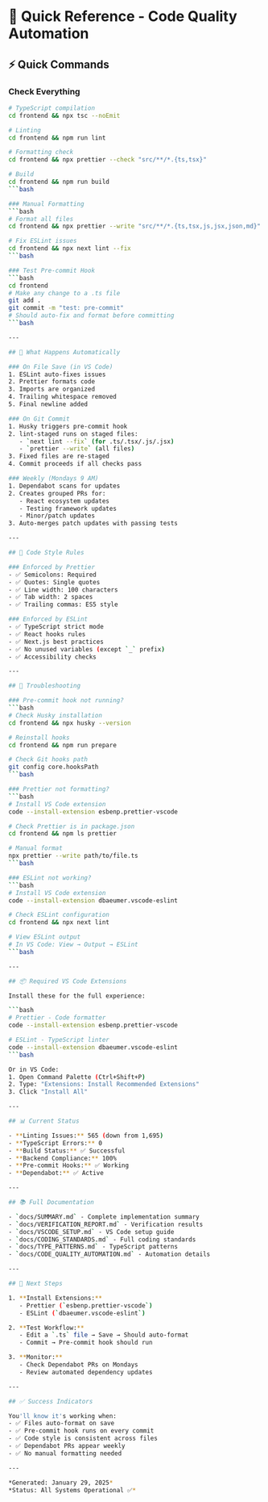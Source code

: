 # 🚀 Quick Reference - Code Quality Automation

## ⚡ Quick Commands

### Check Everything
```bash
# TypeScript compilation
cd frontend && npx tsc --noEmit

# Linting
cd frontend && npm run lint

# Formatting check
cd frontend && npx prettier --check "src/**/*.{ts,tsx}"

# Build
cd frontend && npm run build
```bash

### Manual Formatting
```bash
# Format all files
cd frontend && npx prettier --write "src/**/*.{ts,tsx,js,jsx,json,md}"

# Fix ESLint issues
cd frontend && npx next lint --fix
```bash

### Test Pre-commit Hook
```bash
cd frontend
# Make any change to a .ts file
git add .
git commit -m "test: pre-commit"
# Should auto-fix and format before committing
```bash

---

## 📝 What Happens Automatically

### On File Save (in VS Code)
1. ESLint auto-fixes issues
2. Prettier formats code
3. Imports are organized
4. Trailing whitespace removed
5. Final newline added

### On Git Commit
1. Husky triggers pre-commit hook
2. lint-staged runs on staged files:
   - `next lint --fix` (for .ts/.tsx/.js/.jsx)
   - `prettier --write` (all files)
3. Fixed files are re-staged
4. Commit proceeds if all checks pass

### Weekly (Mondays 9 AM)
1. Dependabot scans for updates
2. Creates grouped PRs for:
   - React ecosystem updates
   - Testing framework updates
   - Minor/patch updates
3. Auto-merges patch updates with passing tests

---

## 🎯 Code Style Rules

### Enforced by Prettier
- ✅ Semicolons: Required
- ✅ Quotes: Single quotes
- ✅ Line width: 100 characters
- ✅ Tab width: 2 spaces
- ✅ Trailing commas: ES5 style

### Enforced by ESLint
- ✅ TypeScript strict mode
- ✅ React hooks rules
- ✅ Next.js best practices
- ✅ No unused variables (except `_` prefix)
- ✅ Accessibility checks

---

## 🔧 Troubleshooting

### Pre-commit hook not running?
```bash
# Check Husky installation
cd frontend && npx husky --version

# Reinstall hooks
cd frontend && npm run prepare

# Check Git hooks path
git config core.hooksPath
```bash

### Prettier not formatting?
```bash
# Install VS Code extension
code --install-extension esbenp.prettier-vscode

# Check Prettier is in package.json
cd frontend && npm ls prettier

# Manual format
npx prettier --write path/to/file.ts
```bash

### ESLint not working?
```bash
# Install VS Code extension
code --install-extension dbaeumer.vscode-eslint

# Check ESLint configuration
cd frontend && npx next lint

# View ESLint output
# In VS Code: View → Output → ESLint
```bash

---

## 📦 Required VS Code Extensions

Install these for the full experience:

```bash
# Prettier - Code formatter
code --install-extension esbenp.prettier-vscode

# ESLint - TypeScript linter
code --install-extension dbaeumer.vscode-eslint
```bash

Or in VS Code:
1. Open Command Palette (Ctrl+Shift+P)
2. Type: "Extensions: Install Recommended Extensions"
3. Click "Install All"

---

## 📊 Current Status

- **Linting Issues:** 565 (down from 1,695)
- **TypeScript Errors:** 0
- **Build Status:** ✅ Successful
- **Backend Compliance:** 100%
- **Pre-commit Hooks:** ✅ Working
- **Dependabot:** ✅ Active

---

## 📚 Full Documentation

- `docs/SUMMARY.md` - Complete implementation summary
- `docs/VERIFICATION_REPORT.md` - Verification results
- `docs/VSCODE_SETUP.md` - VS Code setup guide
- `docs/CODING_STANDARDS.md` - Full coding standards
- `docs/TYPE_PATTERNS.md` - TypeScript patterns
- `docs/CODE_QUALITY_AUTOMATION.md` - Automation details

---

## 🎯 Next Steps

1. **Install Extensions:**
   - Prettier (`esbenp.prettier-vscode`)
   - ESLint (`dbaeumer.vscode-eslint`)

2. **Test Workflow:**
   - Edit a `.ts` file → Save → Should auto-format
   - Commit → Pre-commit hook should run

3. **Monitor:**
   - Check Dependabot PRs on Mondays
   - Review automated dependency updates

---

## ✅ Success Indicators

You'll know it's working when:
- ✅ Files auto-format on save
- ✅ Pre-commit hook runs on every commit
- ✅ Code style is consistent across files
- ✅ Dependabot PRs appear weekly
- ✅ No manual formatting needed

---

*Generated: January 29, 2025*
*Status: All Systems Operational ✅*